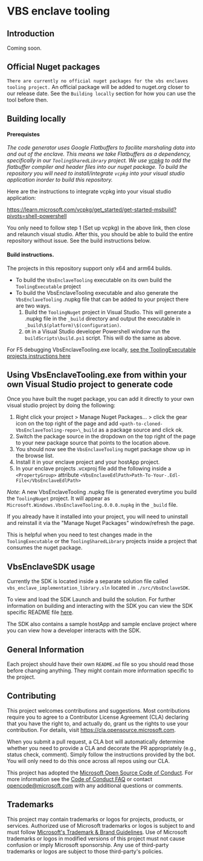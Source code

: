 VBS enclave tooling
================

Introduction
------------
Coming soon.

Official Nuget packages
------------
`There are currently no official nuget packages for the vbs enclaves tooling project.`
An official package will be added to nuget.org closer to our release date. See the 
`Building locally` section for how you can use the tool before then.

Building locally
------------

#### Prerequistes

*The code generator uses Google Flatbuffers to facilite marshaling data into and out of the enclave.
This means we take Flatbuffers as a dependency, specifically in our `ToolingSharedLibrary` project.
We use [vcpkg](https://learn.microsoft.com/en-us/vcpkg/get_started/overview) to add the flatbuffer compiler and header files into our nuget package. To build the
repository you will need to install/integrate `vcpkg` into your visual studio application inorder 
to build this repository.*

Here are the instructions to integrate vcpkg into your visual studio application:

https://learn.microsoft.com/vcpkg/get_started/get-started-msbuild?pivots=shell-powershell

You only need to follow step 1 (Set up vcpkg) in the above link, then close and relaunch visual studio. 
After this, you should be able to build the entire repository without issue. See the build instructions below.

#### Build instructions.
The projects in this repository support only x64 and arm64 builds. 

- To build the `VbsEnclaveTooling` executable on its own build the `ToolingExecutable` project
- To build the VbsEnclaveTooling executable and also generate the `VbsEnclaveTooling` .nupkg file 
  that can be added to your project there are two ways.
  1. Build the `ToolingNuget` project in Visual Studio. This will generate a .nupkg
     file in the `_build` directory and output the executable in `_build\$(platform)\$(configuration)`.
  1. `OR` in a Visual Studio developer Powershell window run the `buildScripts\build.ps1` 
     script. This will do the same as above.

For F5 debugging VbsEnclaveTooling.exe locally, [see the ToolingExecutable projects instructions here](./src/ToolingExecutable/README.md)


Using VbsEnclaveTooling.exe from within your own Visual Studio project to generate code
------------

Once you have built the nuget package, you can add it directly to your own visual studio
project by doing the following:

1. Right click your project > Manage Nuget Packages... > click the gear icon on the top right
   of the page and add `<path-to-cloned-VbsEnclaveTooling-repo>\_build` as a package source and click ok.
1. Switch the package source in the dropdown on the top right of the page to
   your new package source that points to the location above.
1. You should now see the `VbsEnclaveTooling` nuget package show up in the browse list.
1. Install it in your enclave project and your hostApp project.
1. In your enclave projects .vcxproj file add the following inside a `<PropertyGroup>` attribute
   `<VbsEnclaveEdlPath>Path-To-Your-.Edl-File</VbsEnclaveEdlPath>`

*Note*: A new VbsEnclaveTooling .nupkg file is generated everytime you build the `ToolingNuget`
project. It will appear as `Microsoft.Windows.VbsEnclaveTooling.0.0.0.nupkg` in the `_build` file.

If you already have it installed into your project, you will need to uninstall and reinstall it
via the "Manage Nuget Packages" window/refresh the page. 

This is helpful when you need to test changes made in the `ToolingExecutable`
or the `ToolingSharedLibrary` projects inside a project that consumes the nuget package.

VbsEnclaveSDK usage
------------
Currently the SDK is located inside a separate solution file called `vbs_enclave_implementation_library.sln` 
located in `./src/VbsEnclaveSDK`.

To view and load the SDK Launch and build the solution. For further information on building and interacting
with the SDK you can view the SDK specific README file [here](./src/VbsEnclaveSDK/README.md).

The SDK also contains a sample hostApp and sample enclave project where you can view how a developer interacts
with the SDK.

General Information
------------

Each project should have their own `README.md` file so you should read those
before changing anything. They might contain more information specific to the project.

Contributing
------------

This project welcomes contributions and suggestions.  Most contributions require you to agree to a
Contributor License Agreement (CLA) declaring that you have the right to, and actually do, grant us
the rights to use your contribution. For details, visit https://cla.opensource.microsoft.com.

When you submit a pull request, a CLA bot will automatically determine whether you need to provide
a CLA and decorate the PR appropriately (e.g., status check, comment). Simply follow the instructions
provided by the bot. You will only need to do this once across all repos using our CLA.

This project has adopted the [Microsoft Open Source Code of Conduct](https://opensource.microsoft.com/codeofconduct/).
For more information see the [Code of Conduct FAQ](https://opensource.microsoft.com/codeofconduct/faq/) or
contact [opencode@microsoft.com](mailto:opencode@microsoft.com) with any additional questions or comments.

Trademarks
------------
This project may contain trademarks or logos for projects, products, or services. Authorized use of Microsoft 
trademarks or logos is subject to and must follow 
[Microsoft's Trademark & Brand Guidelines](https://www.microsoft.com/en-us/legal/intellectualproperty/trademarks/usage/general).
Use of Microsoft trademarks or logos in modified versions of this project must not cause confusion or imply Microsoft sponsorship.
Any use of third-party trademarks or logos are subject to those third-party's policies.
